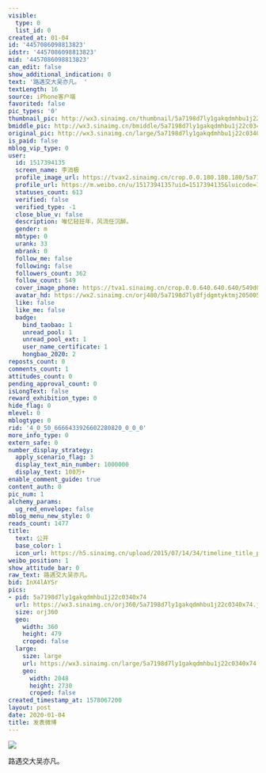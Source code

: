 ```yaml
---
visible:
  type: 0
  list_id: 0
created_at: 01-04
id: '4457086098813823'
idstr: '4457086098813823'
mid: '4457086098813823'
can_edit: false
show_additional_indication: 0
text: '路遇交大吴亦凡。 '
textLength: 16
source: iPhone客户端
favorited: false
pic_types: '0'
thumbnail_pic: http://wx3.sinaimg.cn/thumbnail/5a7198d7ly1gakqdmhbu1j22c0340x74.jpg
bmiddle_pic: http://wx3.sinaimg.cn/bmiddle/5a7198d7ly1gakqdmhbu1j22c0340x74.jpg
original_pic: http://wx3.sinaimg.cn/large/5a7198d7ly1gakqdmhbu1j22c0340x74.jpg
is_paid: false
mblog_vip_type: 0
user:
  id: 1517394135
  screen_name: 李消极
  profile_image_url: https://tvax2.sinaimg.cn/crop.0.0.180.180.180/5a7198d7ly8fjdgmtyktmj20500500so.jpg?KID=imgbed,tva&Expires=1606399217&ssig=mm5qVT9M2D
  profile_url: https://m.weibo.cn/u/1517394135?uid=1517394135&luicode=10000011&lfid=2304131517394135_-_WEIBO_SECOND_PROFILE_WEIBO
  statuses_count: 613
  verified: false
  verified_type: -1
  close_blue_v: false
  description: 唯忆轻狂年，风流任沉醉。
  gender: m
  mbtype: 0
  urank: 33
  mbrank: 0
  follow_me: false
  following: false
  followers_count: 362
  follow_count: 549
  cover_image_phone: https://tva1.sinaimg.cn/crop.0.0.640.640.640/549d0121tw1egm1kjly3jj20hs0hsq4f.jpg
  avatar_hd: https://wx2.sinaimg.cn/orj480/5a7198d7ly8fjdgmtyktmj20500500so.jpg
  like: false
  like_me: false
  badge:
    bind_taobao: 1
    unread_pool: 1
    unread_pool_ext: 1
    user_name_certificate: 1
    hongbao_2020: 2
reposts_count: 0
comments_count: 1
attitudes_count: 0
pending_approval_count: 0
isLongText: false
reward_exhibition_type: 0
hide_flag: 0
mlevel: 0
mblogtype: 0
rid: '4_0_50_6666433926602280820_0_0_0'
more_info_type: 0
extern_safe: 0
number_display_strategy:
  apply_scenario_flag: 3
  display_text_min_number: 1000000
  display_text: 100万+
enable_comment_guide: true
content_auth: 0
pic_num: 1
alchemy_params:
  ug_red_envelope: false
mblog_menu_new_style: 0
reads_count: 1477
title:
  text: 公开
  base_color: 1
  icon_url: https://h5.sinaimg.cn/upload/2015/07/14/34/timeline_title_public_default.png
weibo_position: 1
show_attitude_bar: 0
raw_text: 路遇交大吴亦凡。 ​​​
bid: InX4lAYSr
pics:
- pid: 5a7198d7ly1gakqdmhbu1j22c0340x74
  url: https://wx3.sinaimg.cn/orj360/5a7198d7ly1gakqdmhbu1j22c0340x74.jpg
  size: orj360
  geo:
    width: 360
    height: 479
    croped: false
  large:
    size: large
    url: https://wx3.sinaimg.cn/large/5a7198d7ly1gakqdmhbu1j22c0340x74.jpg
    geo:
      width: 2048
      height: 2730
      croped: false
created_timestamp_at: 1578067200
layout: post
date: 2020-01-04
title: 发表微博
---
```


![](http://wx3.sinaimg.cn/large/5a7198d7ly1gakqdmhbu1j22c0340x74.jpg)

路遇交大吴亦凡。 

